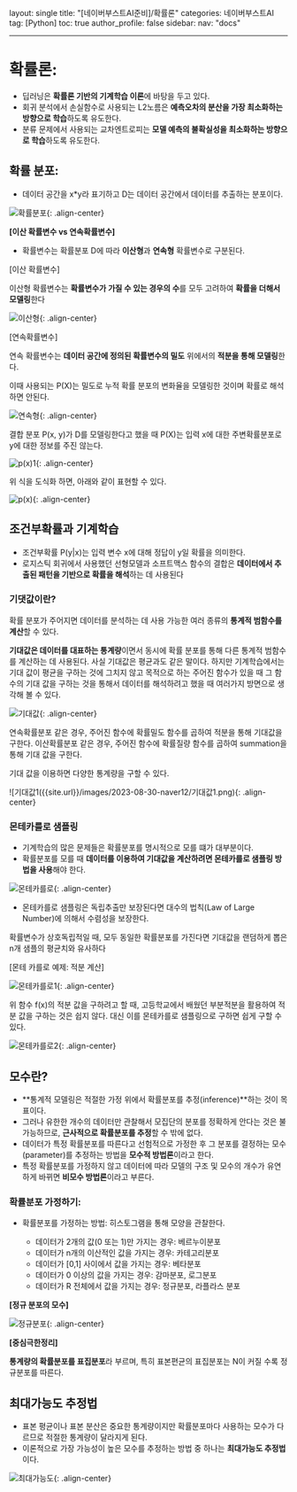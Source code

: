 layout: single
title: "[네이버부스트AI준비]/확률론"
categories: 네이버부스트AI
tag: [Python]
toc: true
author_profile: false
sidebar:
nav: "docs"

---

# 확률론:

- 딥러닝은 **확률론 기반의 기계학습 이론**에 바탕을 두고 있다.
- 회귀 분석에서 손실함수로 사용되는 L2노름은 **예측오차의 분산을 가장 최소화하는 방향으로 학습**하도록 유도한다.
- 분류 문제에서 사용되는 교차엔트로피는 **모델 예측의 불확실성을 최소화하는 방향으로 학습**하도록 유도한다.

## 확률 분포:

- 데이터 공간을 x\*y라 표기하고 D는 데이터 공간에서 데이터를 추출하는 분포이다.

![확률분포]({{site.url}}/images/2023-08-30-naver12/확률분포.png){: .align-center}

**[이산 확률변수 vs 연속확률변수]**

- 확률변수는 확률분포 D에 따라 **이산형**과 **연속형** 확률변수로 구분된다.

[이산 확률변수]

이산형 확률변수는 **확률변수가 가질 수 있는 경우의 수**를 모두 고려하여 **확률을 더해서 모델링**한다

![이산형]({{site.url}}/images/2023-08-30-naver12/이산형.png){: .align-center}

[연속확률변수]

연속 확률변수는 **데이터 공간에 정의된 확률변수의 밀도** 위에서의 **적분을 통해 모델링**한다.

이때 사용되는 P(X)는 밀도로 누적 확률 분포의 변화율을 모델링한 것이며 확률로 해석하면 안된다.

![연속형]({{site.url}}/images/2023-08-30-naver12/연속형.png){: .align-center}

결합 분포 P(x, y)가 D를 모델링한다고 했을 때 P(X)는 입력 x에 대한 주변확률분포로 y에 대한 정보를 주진 않는다.

![p(x)1](<{{site.url}}/images/2023-08-30-naver12/p(x)1.png>){: .align-center}

위 식을 도식화 하면, 아래와 같이 표현할 수 있다.

![p(x)](<{{site.url}}/images/2023-08-30-naver12/p(x).png>){: .align-center}

## 조건부확률과 기계학습

- 조건부확률 P(y|x)는 입력 변수 x에 대해 정답이 y일 확률을 의미한다.
- 로지스틱 회귀에서 사용했던 선형모델과 소프트맥스 함수의 결합은 **데이터에서 추출된 패턴을 기반으로 확률을 해석**하는 데 사용된다

### 기댓값이란?

확률 분포가 주어지면 데이터를 분석하는 데 사용 가능한 여러 종류의 **통계적 범함수를 계산**할 수 있다.

**기대값은 데이터를 대표하는 통계량**이면서 동시에 확률 분포를 통해 다른 통계적 범함수를 계산하는 데 사용된다. 사실 기대값은 평균과도 같은 말이다. 하지만 기계학습에서는 기대 값이 평균을 구하는 것에 그치지 않고 목적으로 하는 주어진 함수가 있을 때 그 함수의 기대 값을 구하는 것을 통해서 데이터를 해석하려고 했을 때 여러가지 방면으로 생각해 볼 수 있다.

![기대값]({{site.url}}/images/2023-08-30-naver12/기대값.png){: .align-center}

연속확률분포 같은 경우, 주어진 함수에 확률밀도 함수를 곱하여 적분을 통해 기대값을 구한다.
이산확률분포 같은 경우, 주어진 함수에 확률질량 함수를 곱하여 summation을 통해 기대 값을 구한다.

기대 값을 이용하면 다양한 통계량을 구할 수 있다.

![기대값1({{site.url}}/images/2023-08-30-naver12/기대값1.png){: .align-center}

### 몬테카를로 샘플링

- 기계학습의 많은 문제들은 확률분포를 명시적으로 모를 떄가 대부분이다.
- 확률분포를 모를 때 **데이터를 이용하여 기대값을 계산하려면 몬테카를로 샘플링 방법을 사용**해야 한다.

![몬테카를로]({{site.url}}/images/2023-08-30-naver12/몬테카를로.png){: .align-center}

- 몬테카를로 샘플링은 독립추출만 보장된다면 대수의 법칙(Law of Large Number)에 의해서 수렴성을 보장한다.

확률변수가 상호독립적일 때, 모두 동일한 확률분포를 가진다면 기대값을 랜덤하게 뽑은 n개 샘플의 평균치와 유사하다

[몬테 카를로 예제: 적분 계산]

![몬테카를로1]({{site.url}}/images/2023-08-30-naver12/몬테카를로1.png){: .align-center}

위 함수 f(x)의 적분 값을 구하려고 할 때, 고등학교에서 배웠던 부분적분을 활용하여 적분 값을 구하는 것은 쉽지 않다. 대신 이를 몬테카를로 샘플링으로 구하면 쉽게 구할 수 있다.

![몬테카를로2]({{site.url}}/images/2023-08-30-naver12/몬테카를로2.png){: .align-center}

## 모수란?

- **통계적 모델링은 적절한 가정 위에서 확률분포를 추정(inference)**하는 것이 목표이다.
- 그러나 유한한 개수의 데이터만 관찰해서 모집단의 분포를 정확하게 안다는 것은 불가능하므로, **근사적으로 확률분포를 추정**할 수 밖에 없다.
- 데이터가 특정 확률분포를 따른다고 선험적으로 가정한 후 그 분포를 결정하는 모수(parameter)를 추정하는 방법을 **모수적 방법론**이라고 한다.
- 특정 확률분포를 가정하지 않고 데이터에 따라 모델의 구조 및 모수의 개수가 유연하게 바뀌면 **비모수 방법론**이라고 부른다.

### 확률분포 가정하기:

- 확률분포를 가정하는 방법: 히스토그램을 통해 모양을 관찰한다.

  - 데이터가 2개의 값(0 또는 1)만 가지는 경우: 베르누이분포
  - 데이터가 n개의 이산적인 값을 가지는 경우: 카테고리분포
  - 데이터가 [0,1] 사이에서 값을 가지는 경우: 베타분포
  - 데이터가 0 이상의 값을 가지는 경우: 감마분포, 로그분포
  - 데이터가 R 전체에서 값을 가지는 경우: 정규분포, 라플라스 분포

**[정규 분포의 모수]**

![정규분포]({{site.url}}/images/2023-08-30-naver12/정규분포.png){: .align-center}

**[중심극한정리]**

**통계량의 확률분포를 표집분포**라 부르며, 특히 표본편균의 표집분포는 N이 커질 수록 정규분포를 따른다.

## 최대가능도 추정법

- 표본 평균이나 표본 분산은 중요한 통계량이지만 확률분포마다 사용하는 모수가 다르므로 적절한 통계량이 달라지게 된다.
- 이론적으로 가장 가능성이 높은 모수를 추정하는 방법 중 하나는 **최대가능도 추정법**이다.

![최대가능도]({{site.url}}/images/2023-08-30-naver12/최대가능도.png){: .align-center}
